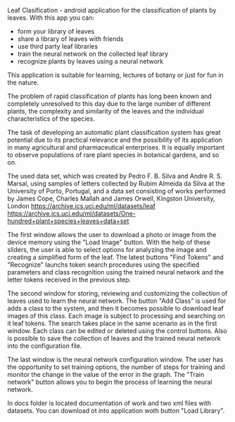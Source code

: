 Leaf Clasification - android application for the classification of plants by leaves.
With this app you can:
- form your library of leaves
- share a library of leaves with friends
- use third party leaf libraries
- train the neural network on the collected leaf library
- recognize plants by leaves using a neural network

This application is suitable for learning, lectures of botany or just for fun in the nature.

The problem of rapid classification of plants has long been known and completely unresolved to this day due to the large number of different plants, the complexity and similarity of the leaves and the individual characteristics of the species.

The task of developing an automatic plant classification system has great potential due to its practical relevance and the possibility of its application in many agricultural and pharmaceutical enterprises. It is equally important to observe populations of rare plant species in botanical gardens, and so on.

The used data set, which was created by Pedro F. B. Silva and Andre R. S. Marsal, using samples of letters collected by Rubim Almeida da Silva at the University of Porto, Portugal, and a data set consisting of works performed by James Cope, Charles Mallah and James Orwell, Kingston University, London
https://archive.ics.uci.edu/ml/datasets/leaf
https://archive.ics.uci.edu/ml/datasets/One-hundred+plant+species+leaves+data+set

The first window allows the user to download a photo or image from the device memory using the "Load Image" button. With the help of these sliders, the user is able to select options for analyzing the image and creating a simplified form of the leaf. The latest buttons "Find Tokens" and "Recognize" launchs token search procedures using the specified parameters and class recognition using the trained neural network and the letter tokens received in the previous step.

The second window for storing, reviewing and customizing the collection of leaves used to learn the neural network. The button "Add Class" is used for adds a class to the system, and then it becomes possible to download leaf images of this class. Each image is subject to processing and searching on it leaf tokens. The search takes place in the same scenario as in the first window. Each class can be edited or deleted using the control buttons. Also is possible to save the collection of leaves and the trained neural network into the configuration file.

The last window is the neural network configuration window. The user has the opportunity to set training options, the number of steps for training and monitor the change in the value of the error in the graph. The "Train network" button allows you to begin the process of learning the neural network.

In docs folder is located documentation of work and two xml files with datasets. You can download ot into application woth button "Load Library".